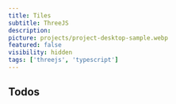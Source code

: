 ```yaml
---
title: Tiles
subtitle: ThreeJS
description:
picture: projects/project-desktop-sample.webp
featured: false
visibility: hidden
tags: ['threejs', 'typescript']
---
```


## Todos
